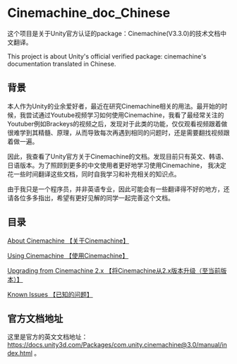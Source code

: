 # Cinemachine_doc_Chinese

这个项目是关于Unity官方认证的package：Cinemachine(V3.3.0)的技术文档中文翻译。

This project is about Unity's official verified package: cinemachine's documentation translated in Chinese.

## 背景

本人作为Unity的业余爱好者，最近在研究Cinemachine相关的用法。最开始的时候，我尝试通过Youtube视频学习如何使用Cinemachine，我看了最经常关注的Youtuber例如Brackeys的视频之后，发现对于此类的功能，仅仅观看视频跟着做很难学到其精髓、原理，从而导致每次再遇到相同的问题时，还是需要翻找视频跟着做一遍。

因此，我查看了Unity官方关于Cinemachine的文档。发现目前只有英文、韩语、日语版本。为了照顾到更多的中文使用者更好地学习使用Cinemachine， 我决定花一些时间翻译这些文档，同时自我学习和补充相关的知识点。

由于我只是一个程序员，并非英语专业，因此可能会有一些翻译得不好的地方，还请各位多多指出，希望有更好见解的同学一起完善这个文档。



## 目录

[About Cinemachine 【关于Cinemachine】](./About_Cinemachine/About_Cinemachine.md#关于cinemachine)

[Using Cinemachine 【使用Cinemachine】](./Using_Cinemachine/index.md)

[Upgrading from Cinemachine 2.x 【将Cinemachine从2.x版本升级（至当前版本）】](./Upgrading_Cinemachine/Upgrading_Cinemachine.md)

[Known Issues 【已知的问题】](./Known_Issues/Known_Issues.md)

## 官方文档地址

这里是官方的英文文档地址： https://docs.unity3d.com/Packages/com.unity.cinemachine@3.0/manual/index.html 。

